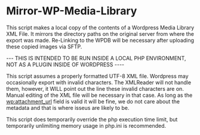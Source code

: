 # Mirror-WP-Media-Library
This script makes a local copy of the contents of a Wordpress Media Library XML File.
It mirrors the directory paths on the original server from where the export was made.
Re-Linking to the WPDB will be necessary after uploading these copied images via SFTP.

--- THIS IS INTENDED TO BE RUN INSIDE A LOCAL PHP ENVIRONMENT, NOT AS A PLUGIN INSIDE OF WORDPRESS ----

This script assumes a properly formatted UTF-8 XML file. 
Wordpress may occasionally export with invalid characters. 
The XMLReader will not handle them, however, it WILL point out the line these invalid characters are on.
Manual editing of the XML file will be necessary in that case. 
As long as the <wp:attachment_url> field is valid it will be fine, we do not care about the metadata and that is where isseus are likely to be.

This script does temporarily override the php execution time limit, but temporarily unlimiting memory usage in php.ini is recommended. 
